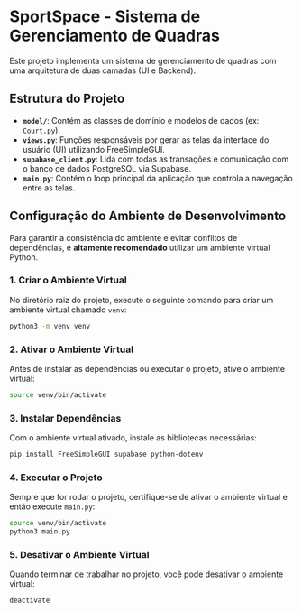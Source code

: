 # SportSpace - Sistema de Gerenciamento de Quadras

Este projeto implementa um sistema de gerenciamento de quadras com uma arquitetura de duas camadas (UI e Backend).

## Estrutura do Projeto

-   **`model/`**: Contém as classes de domínio e modelos de dados (ex: `Court.py`).
-   **`views.py`**: Funções responsáveis por gerar as telas da interface do usuário (UI) utilizando FreeSimpleGUI.
-   **`supabase_client.py`**: Lida com todas as transações e comunicação com o banco de dados PostgreSQL via Supabase.
-   **`main.py`**: Contém o loop principal da aplicação que controla a navegação entre as telas.

## Configuração do Ambiente de Desenvolvimento

Para garantir a consistência do ambiente e evitar conflitos de dependências, é **altamente recomendado** utilizar um ambiente virtual Python.

### 1. Criar o Ambiente Virtual

No diretório raiz do projeto, execute o seguinte comando para criar um ambiente virtual chamado `venv`:

```bash
python3 -m venv venv
```

### 2. Ativar o Ambiente Virtual

Antes de instalar as dependências ou executar o projeto, ative o ambiente virtual:

```bash
source venv/bin/activate
```

### 3. Instalar Dependências

Com o ambiente virtual ativado, instale as bibliotecas necessárias:

```bash
pip install FreeSimpleGUI supabase python-dotenv
```

### 4. Executar o Projeto

Sempre que for rodar o projeto, certifique-se de ativar o ambiente virtual e então execute `main.py`:

```bash
source venv/bin/activate
python3 main.py
```

### 5. Desativar o Ambiente Virtual

Quando terminar de trabalhar no projeto, você pode desativar o ambiente virtual:

```bash
deactivate
```